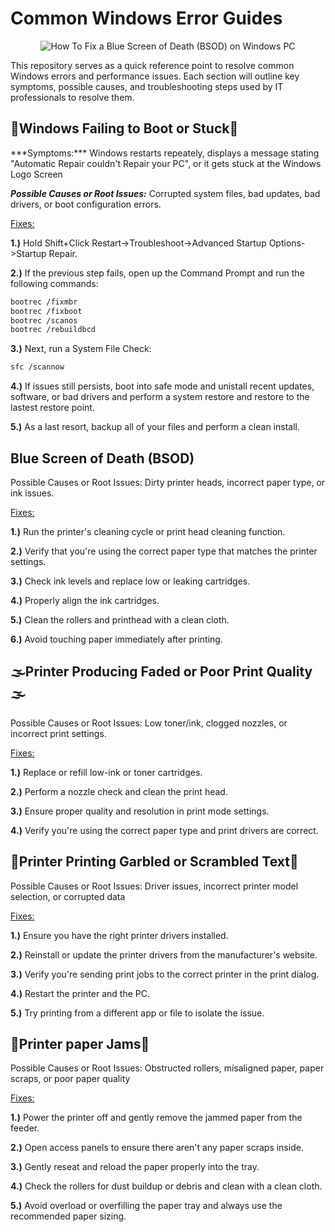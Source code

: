 <h1>Common Windows Error Guides</h1>
<p align="center">
<img src="https://www.securedatarecovery.com/Media/blog/2024/blue-screen-of-death-laptop.webp" alt="How To Fix a Blue Screen of Death (BSOD) on Windows PC"/>
</p>

This repository serves as a quick reference point to resolve common Windows errors and performance issues. Each section will outline key symptoms, possible causes, and troubleshooting steps used by IT professionals to resolve them.

<h2>🥾Windows Failing to Boot or Stuck🥾</h2>
***Symptoms:*** Windows restarts repeately, displays a message stating "Automatic Repair couldn't Repair your PC", or it gets stuck at the Windows Logo Screen

***Possible Causes or Root Issues:*** Corrupted system files, bad updates, bad drivers, or boot configuration errors.


<ins>Fixes:</ins> 

**1.)** Hold Shift+Click Restart->Troubleshoot->Advanced Startup Options->Startup Repair.

**2.)** If the previous step fails, open up the Command Prompt and run the following commands:

```bash
bootrec /fixmbr  
bootrec /fixboot  
bootrec /scanos  
bootrec /rebuildbcd
```

**3.)** Next, run a System File Check: 

```bash
sfc /scannow
```
**4.)** If issues still persists, boot into safe mode and unistall recent updates, software, or bad drivers and perform a system restore and restore to the lastest restore point. 

**5.)** As a last resort, backup all of your files and perform a clean install.

<h2>Blue Screen of Death (BSOD) </h2>

Possible Causes or Root Issues: Dirty printer heads, incorrect paper type, or ink issues.


<ins>Fixes:</ins> 

**1.)** Run the printer's cleaning cycle or print head cleaning function.

**2.)** Verify that you're using the correct paper type that matches the printer settings.

**3.)** Check ink levels and replace low or leaking cartridges.

**4.)** Properly align the ink cartridges.

**5.)** Clean the rollers and printhead with a clean cloth.

**6.)** Avoid touching paper immediately after printing. 

<h2>🌫️Printer Producing Faded or Poor Print Quality🌫️</h2>

Possible Causes or Root Issues: Low toner/ink, clogged nozzles, or incorrect print settings.


<ins>Fixes:</ins> 

**1.)** Replace or refill low-ink or toner cartridges.

**2.)** Perform a nozzle check and clean the print head.

**3.)** Ensure proper quality and resolution in print mode settings.

**4.)** Verify you're using the correct paper type and print drivers are correct.

 <h2>🔡Printer Printing Garbled or Scrambled Text🔡</h2>

Possible Causes or Root Issues: Driver issues, incorrect printer model selection, or corrupted data


<ins>Fixes:</ins> 

**1.)** Ensure you have the right printer drivers installed.

**2.)** Reinstall or update the printer drivers from the manufacturer's website.

**3.)** Verify you're sending print jobs to the correct printer in the print dialog.

**4.)** Restart the printer and the PC.

**5.)** Try printing from a different app or file to isolate the issue. 

 <h2>📄Printer paper Jams📄</h2>

Possible Causes or Root Issues: Obstructed rollers, misaligned paper, paper scraps, or poor paper quality

<ins>Fixes:</ins> 

**1.)** Power the printer off and gently remove the jammed paper from the feeder.

**2.)** Open access panels to ensure there aren't any paper scraps inside.

**3.)** Gently reseat and reload the paper properly into the tray.

**4.)** Check the rollers for dust buildup or debris and clean with a clean cloth.

**5.)** Avoid overload or overfilling the paper tray and always use the recommended paper sizing. 
